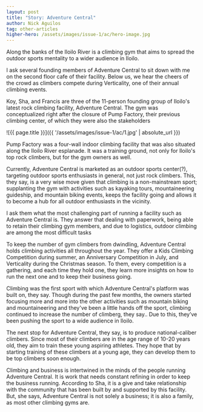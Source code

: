 ```yaml
---
layout: post
title: "Story: Adventure Central"
author: Nick Aguilos
tag: other-articles
higher-hero: /assets/images/issue-1/ac/hero-image.jpg
---
```


Along the banks of the Iloilo River is a climbing gym that aims to spread the outdoor sports mentality to a wider audience in Iloilo.

I ask several founding members of Adventure Central to sit down with me on the second floor cafe of their facility. Below us, we hear the cheers of the crowd as climbers compete during Verticality, one of their annual climbing events.

Koy, Sha, and Francis are three of the 11-person founding group of Iloilo's latest rock climbing facility, Adventure Central. The gym was conceptualized right after the closure of Pump Factory, their previous climbing center, of which they were also the stakeholders

![{{ page.title }}]({{ '/assets/images/issue-1/ac/1.jpg' | absolute_url }})

Pump Factory was a four-wall indoor climbing facility that was also situated along the Iloilo River esplanade. It was a training ground, not only for Iloilo's top rock climbers, but for the gym owners as well. 

Currently, Adventure Central is marketed as an outdoor sports center(?), targeting outdoor sports enthusiasts in general, not just rock climbers. This, they say, is a  very wise move given that climbing is a non-mainstream sport; supplanting the gym with activities such as kayaking tours, mountaineering guideship, and mountain biking events, keeps the facility going and allows it to become a hub for all outdoor enthusiasts in the vicinity.

I ask them what the most challenging part of running a facility such as Adventure Central is. They answer that dealing with paperwork, being able to retain their climbing gym members, and due to logistics, outdoor climbing are among the most difficult tasks



To keep the number of gym climbers from dwindling, Adventure Central holds climbing activities all throughout the year. They offer a Kids Climbing Competition during summer, an Anniversary Competition in July, and Verticality during the Christmas season. To them, every competition is a gathering, and each time they hold one, they learn more insights on how to run the next one and to keep their business going.

Climbing was the first sport with which Adventure Central's platform was built on, they say. Though during the past few months, the owners started focusing more and more into the other activities such as mountain biking and mountaineering and they've been a little hands off the sport, climbing continued to increase the number of climberg, they say.. Due to this, they’ve been pushing the sport to a wide audience in Iloilo.

The next stop for Adventure Central, they say, is to produce national-caliber climbers. Since most of their climbers are in the age range of 10-20 years old, they aim to train these young aspiring athletes. They hope that by starting training of these climbers at a young age, they can develop them to be top climbers soon enough.

Climbing and business is intertwined in the minds of the people running Adventure Central. It is work that needs constant refining in order to keep the business running. According to Sha, it is a give and take relationship with the community that has been built by and supported by this facility. But, she says, Adventure Central is not solely a business; it is also a family, as most other climbing gyms are.
